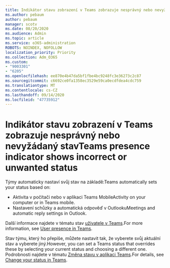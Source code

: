 ```yaml
---
title: Indikátor stavu zobrazení v Teams zobrazuje nesprávný nebo nevyžádaný stav
ms.author: pebaum
author: pebaum
manager: scotv
ms.date: 08/20/2020
ms.audience: Admin
ms.topic: article
ms.service: o365-administration
ROBOTS: NOINDEX, NOFOLLOW
localization_priority: Priority
ms.collection: Adm_O365
ms.custom:
- "9003301"
- "6205"
ms.openlocfilehash: ee870e4b47da5bf1fbe4bc9248fc3e36273c2c87
ms.sourcegitcommit: c6692ce0fa1358ec3529e59ca0ecdfdea4cdc759
ms.translationtype: MT
ms.contentlocale: cs-CZ
ms.lasthandoff: 09/14/2020
ms.locfileid: "47735912"
---
```

# <a name="teams-presence-indicator-shows-incorrect-or-unwanted-status"></a><span data-ttu-id="80f96-102">Indikátor stavu zobrazení v Teams zobrazuje nesprávný nebo nevyžádaný stav</span><span class="sxs-lookup"><span data-stu-id="80f96-102">Teams presence indicator shows incorrect or unwanted status</span></span>

<span data-ttu-id="80f96-103">Týmy automaticky nastaví svůj stav na základě:</span><span class="sxs-lookup"><span data-stu-id="80f96-103">Teams automatically sets your status based on:</span></span>

- <span data-ttu-id="80f96-104">Aktivita v počítači nebo v aplikaci Teams Mobile</span><span class="sxs-lookup"><span data-stu-id="80f96-104">Activity on your computer or in Teams mobile.</span></span>
- <span data-ttu-id="80f96-105">Nastavení schůzky a automatická odpověď v Outlooku</span><span class="sxs-lookup"><span data-stu-id="80f96-105">Meetings and automatic reply settings in Outlook.</span></span>

<span data-ttu-id="80f96-106">Další informace najdete v tématu stav [uživatele v Teams](https://docs.microsoft.com/microsoftteams/presence-admins).</span><span class="sxs-lookup"><span data-stu-id="80f96-106">For more information, see [User presence in Teams](https://docs.microsoft.com/microsoftteams/presence-admins).</span></span>  

<span data-ttu-id="80f96-107">Stav týmu, který ho přepíše, můžete nastavit tak, že vyberete svůj aktuální stav a vyberete jiný.</span><span class="sxs-lookup"><span data-stu-id="80f96-107">However, you can set a Teams status that overrides these by selecting your current status and choosing a different one.</span></span> <span data-ttu-id="80f96-108">Podrobnosti najdete v tématu [Změna stavu v aplikaci Teams](https://support.microsoft.com/office/change-your-status-in-teams-ce36ed14-6bc9-4775-a33e-6629ba4ff78e).</span><span class="sxs-lookup"><span data-stu-id="80f96-108">For details, see [Change your status in Teams](https://support.microsoft.com/office/change-your-status-in-teams-ce36ed14-6bc9-4775-a33e-6629ba4ff78e).</span></span>